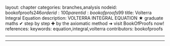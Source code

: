 layout: chapter
categories: branches,analysis
nodeid: bookofproofs$246
orderid: 100
parentid: bookofproofs$99
title: Volterra Integral Equation
description: VOLTERRA INTEGRAL EQUATION &#9733; graduate maths &#10004; step by step &#10010; by the axiomatic method &#10140; visit BookOfProofs now!
references: 
keywords: equation,integral,volterra
contributors: bookofproofs

---


---


